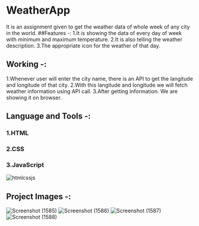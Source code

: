 # WeatherApp
It is an assignment given to get the weather data of whole week of any city in the world.
##Features -:
1.It is showing the data of every day of week with minimum and maximum temperature.
2.It is also telling the weather description.
3.The appropriate icon for the weather of that day.

## Working -:
1.Whenever user will enter the city name, there is an API to get the langitude and longitude of that city.
2.With this langitude and longitude we will fetch weather information using API call.
3.After getting information. We are showing it on browser.

## Language and Tools -:
### 1.HTML 
### 2.CSS 
### 3.JavaScript
![htmlcssjs](https://user-images.githubusercontent.com/97451891/170852854-99a910cf-7952-43d6-9787-6ec13662e477.png)



## Project Images -:
![Screenshot (1585)](https://user-images.githubusercontent.com/97451891/170852532-bbd2733b-0301-4057-91ff-f866af0c28a1.png)
![Screenshot (1586)](https://user-images.githubusercontent.com/97451891/170852598-8df40cdd-ca2d-4700-a695-b02965269fbc.png)
![Screenshot (1587)](https://user-images.githubusercontent.com/97451891/170852624-9588d9d9-61b7-4cbb-86f6-231c82d94200.png)
![Screenshot (1588)](https://user-images.githubusercontent.com/97451891/170852639-e8ce0cda-6d95-419a-b18a-32b4126728e6.png)
